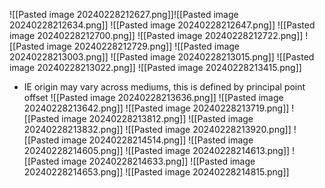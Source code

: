 ![[Pasted image 20240228212627.png]]![[Pasted image 20240228212634.png]]
![[Pasted image 20240228212647.png]]
![[Pasted image 20240228212700.png]]
![[Pasted image 20240228212722.png]]
![[Pasted image 20240228212729.png]]
![[Pasted image 20240228213003.png]]
![[Pasted image 20240228213015.png]]
![[Pasted image 20240228213022.png]]
![[Pasted image 20240228213415.png]]
- IE origin may vary across mediums, this is defined by principal point offset
![[Pasted image 20240228213636.png]]
![[Pasted image 20240228213642.png]]
![[Pasted image 20240228213719.png]]
![[Pasted image 20240228213812.png]]
![[Pasted image 20240228213832.png]]
![[Pasted image 20240228213920.png]]
![[Pasted image 20240228214514.png]]
![[Pasted image 20240228214605.png]]
![[Pasted image 20240228214613.png]]
![[Pasted image 20240228214633.png]]
![[Pasted image 20240228214653.png]]
![[Pasted image 20240228214815.png]]
